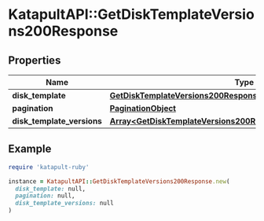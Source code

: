 # KatapultAPI::GetDiskTemplateVersions200Response

## Properties

| Name | Type | Description | Notes |
| ---- | ---- | ----------- | ----- |
| **disk_template** | [**GetDiskTemplateVersions200ResponseDiskTemplate**](GetDiskTemplateVersions200ResponseDiskTemplate.md) |  |  |
| **pagination** | [**PaginationObject**](PaginationObject.md) |  |  |
| **disk_template_versions** | [**Array&lt;GetDiskTemplateVersions200ResponseDiskTemplateVersions&gt;**](GetDiskTemplateVersions200ResponseDiskTemplateVersions.md) |  |  |

## Example

```ruby
require 'katapult-ruby'

instance = KatapultAPI::GetDiskTemplateVersions200Response.new(
  disk_template: null,
  pagination: null,
  disk_template_versions: null
)
```

